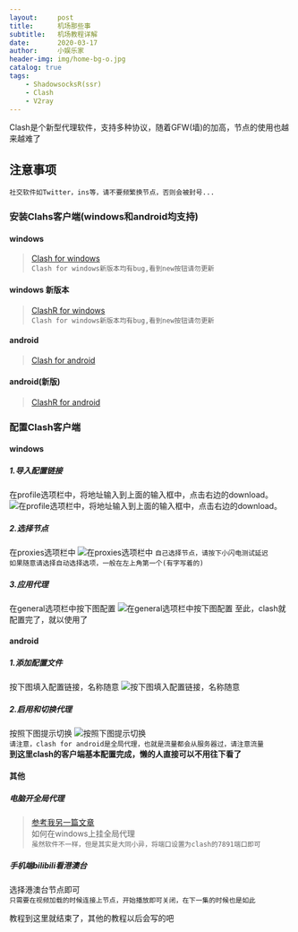 ```yaml
---
layout:     post
title:      机场那些事
subtitle:   机场教程详解
date:       2020-03-17
author:     小娱乐家
header-img: img/home-bg-o.jpg
catalog: true
tags:
    - ShadowsocksR(ssr)
    - Clash
    - V2ray
---
```


Clash是个新型代理软件，支持多种协议，随着GFW(墙)的加高，节点的使用也越来越难了

## 注意事项
`社交软件如Twitter，ins等，请不要频繁换节点，否则会被封号...`


### 安装Clahs客户端(windows和android均支持)
#### windows
>[Clash for windows](https://www.lanzous.com/i9dj60h)  
`Clash for windows新版本均有bug,看到new按钮请勿更新`
#### windows 新版本
>[ClashR for windows](https://xiaoyulejia.lanzous.com/ic9zreh)  
`Clash for windows新版本均有bug,看到new按钮请勿更新`
#### android
>[Clash for android](https://www.lanzous.com/i9aaxjg)
#### android(新版)
>[ClashR for android](https://xiaoyulejia.lanzous.com/ic9zgah)



### 配置Clash客户端
#### windows
##### 1.导入配置链接
在profile选项栏中，将地址输入到上面的输入框中，点击右边的download。
![在profile选项栏中，将地址输入到上面的输入框中，点击右边的download。](https://s1.ax1x.com/2020/03/17/8dnSK0.jpg)
##### 2.选择节点
在proxies选项栏中
![在proxies选项栏中](https://s1.ax1x.com/2020/03/17/8dn3PH.jpg)
`自己选择节点，请按下小闪电测试延迟`  
`如果随意请选择自动选择选项，一般在左上角第一个(有字写着的)`
##### 3.应用代理
在general选项栏中按下图配置
![在general选项栏中按下图配置](https://s1.ax1x.com/2020/03/18/8dRPc4.jpg)
至此，clash就配置完了，就以使用了

#### android
##### 1.添加配置文件
按下图填入配置链接，名称随意
![按下图填入配置链接，名称随意](https://s1.ax1x.com/2020/03/18/8dRQjH.png)
##### 2.启用和切换代理
按照下图提示切换
![按照下图提示切换](https://s1.ax1x.com/2020/03/18/8dRt4f.png)  
`请注意，clash for android是全局代理，也就是流量都会从服务器过，请注意流量`  
**到这里clash的客户端基本配置完成，懒的人直接可以不用往下看了**

#### 其他
##### 电脑开全局代理
>[参考我另一篇文章](https://xiaoyulejia.gitee.io/)  
如何在windows上挂全局代理  
`虽然软件不一样，但是其实是大同小异，将端口设置为clash的7891端口即可`

##### 手机端bilibili看港澳台
选择港澳台节点即可  
`只需要在视频加载的时候连接上节点，开始播放即可关闭，在下一集的时候也是如此`

教程到这里就结束了，其他的教程以后会写的吧